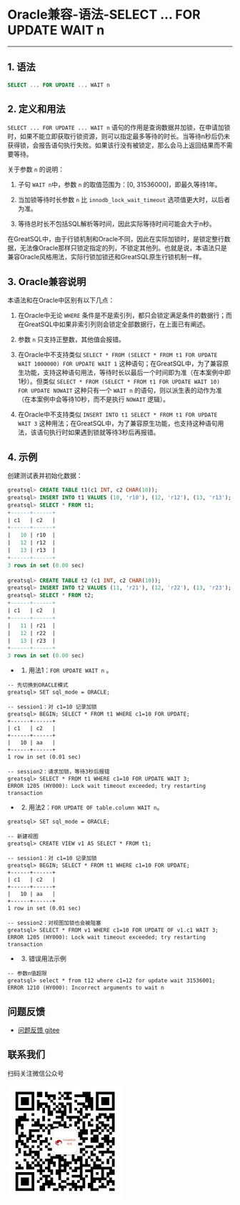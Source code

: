 # Oracle兼容-语法-SELECT ... FOR UPDATE WAIT n
---


## 1. 语法

```sql
SELECT ... FOR UPDATE ... WAIT n
```

## 2. 定义和用法

`SELECT ... FOR UPDATE ... WAIT n` 语句的作用是查询数据并加锁，在申请加锁时，如果不能立即获取行锁资源，则可以指定最多等待的时长。当等待n秒后仍未获得锁，会报告语句执行失败。如果该行没有被锁定，那么会马上返回结果而不需要等待。

关于参数 `n` 的说明：

1. 子句 `WAIT n`中，参数 `n` 的取值范围为：[0, 31536000]，即最久等待1年。

2. 当加锁等待时长参数 `n` 比 `innodb_lock_wait_timeout` 选项值更大时，以后者为准。

3. 等待总时长不包括SQL解析等时间，因此实际等待时间可能会大于n秒。

在GreatSQL中，由于行锁机制和Oracle不同，因此在实际加锁时，是锁定整行数据，无法像Oracle那样只锁定指定的列，不锁定其他列。也就是说，本语法只是兼容Oracle风格用法，实际行锁加锁还和GreatSQL原生行锁机制一样。

## 3. Oracle兼容说明

本语法和在Oracle中区别有以下几点：

1. 在Oracle中无论 `WHERE` 条件是不是索引列，都只会锁定满足条件的数据行；而在GreatSQL中如果非索引列则会锁定全部数据行，在上面已有阐述。

2. 参数 `n` 只支持正整数，其他值会报错。

3. 在Oracle中不支持类似 `SELECT * FROM (SELECT * FROM t1 FOR UPDATE WAIT 1000000) FOR UPDATE WAIT 1` 这种语句；在GreatSQL中，为了兼容原生功能，支持这种语句用法，等待时长以最后一个时间即为准（在本案例中即1秒）。但类似 `SELECT * FROM (SELECT * FROM t1 FOR UPDATE WAIT 10) FOR UPDATE NOWAIT` 这种只有一个 `WAIT n` 的语句，则以派生表的动作为准（在本案例中会等待10秒，而不是执行 `NOWAIT` 逻辑）。

6. 在Oracle中不支持类似 `INSERT INTO t1 SELECT * FROM t1 FOR UPDATE WAIT 3` 这种用法；在GreatSQL中，为了兼容原生功能，也支持这种语句用法，该语句执行时如果遇到锁就等待3秒后再报错。


## 4. 示例

创建测试表并初始化数据：
```sql
greatsql> CREATE TABLE t1(c1 INT, c2 CHAR(10));
greatsql> INSERT INTO t1 VALUES (10, 'r10'), (12, 'r12'), (13, 'r13');
greatsql> SELECT * FROM t1;
+------+------+
| c1   | c2   |
+------+------+
|   10 | r10  |
|   12 | r12  |
|   13 | r13  |
+------+------+
3 rows in set (0.00 sec)

greatsql> CREATE TABLE t2 (c1 INT, c2 CHAR(10));
greatsql> INSERT INTO t2 VALUES (11, 'r21'), (12, 'r22'), (13, 'r23');
greatsql> SELECT * FROM t2;
+------+------+
| c1   | c2   |
+------+------+
|   11 | r21  |
|   12 | r22  |
|   13 | r23  |
+------+------+
3 rows in set (0.00 sec)
```

- 1. 用法1：`FOR UPDATE WAIT n` 。

```
-- 先切换到ORACLE模式
greatsql> SET sql_mode = ORACLE;

-- session1：对 c1=10 记录加锁
greatsql> BEGIN; SELECT * FROM t1 WHERE c1=10 FOR UPDATE;
+------+------+
| c1   | c2   |
+------+------+
|   10 | aa   |
+------+------+
1 row in set (0.01 sec)

-- session2：请求加锁，等待3秒后报错
greatsql> SELECT * FROM t1 WHERE c1=10 FOR UPDATE WAIT 3;
ERROR 1205 (HY000): Lock wait timeout exceeded; try restarting transaction
```

- 2. 用法2：`FOR UPDATE OF table.column WAIT n`。

```
greatsql> SET sql_mode = ORACLE;

-- 新建视图
greatsql> CREATE VIEW v1 AS SELECT * FROM t1;

-- session1：对 c1=10 记录加锁
greatsql> BEGIN; SELECT * FROM t1 WHERE c1=10 FOR UPDATE;
+------+------+
| c1   | c2   |
+------+------+
|   10 | aa   |
+------+------+
1 row in set (0.01 sec)

-- session2：对视图加锁也会被阻塞
greatsql> SELECT * FROM v1 WHERE c1=10 FOR UPDATE OF v1.c1 WAIT 3;
ERROR 1205 (HY000): Lock wait timeout exceeded; try restarting transaction
```

- 3. 错误用法示例

```
-- 参数n值超限
greatsql> select * from t12 where c1=12 for update wait 31536001;
ERROR 1210 (HY000): Incorrect arguments to wait n
```



**问题反馈**
---
- [问题反馈 gitee](https://gitee.com/GreatSQL/GreatSQL-Manual/issues)


**联系我们**
---

扫码关注微信公众号

![greatsql-wx](../../greatsql-wx.jpg)
